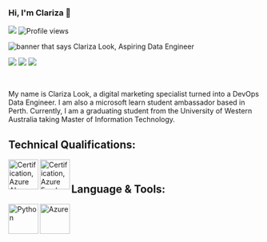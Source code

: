 ### Hi, I'm Clariza 👋 

<!-- Followers Count and Views Count -->

![](https://img.shields.io/github/followers/clariza-look-microsoft-ambassador?label=Followers&style=flat-square)
![Profile views](https://gpvc.arturio.dev/clariza-look-microsoft-ambassador)


<!-- Banner -->

<img src="https://github.com/clariza-look-microsoft-ambassador/clariza-look-microsoft-ambassador/blob/main/header.png" alt="banner that says Clariza Look, Aspiring Data Engineer">

<!-- Social Links -->

<p align="left">
  
<a href="https://www.linkedin.com/in/clarizalook/"><img src="https://img.shields.io/badge/-LinkedIn-0072b1?style=flat-square&logo=linkedin&logoColor=white"/></a>
<a href="https://www.kaggle.com/clarlooktech"><img src="https://img.shields.io/badge/-Kaggle-blue"/></a>
<a href="https://twitter.com/clarizalook"><img src="https://img.shields.io/badge/-Twitter-orange"/></a>
</p>

<br />

<!-- Profile Blurb -->

My name is Clariza Look, a digital marketing specialist turned into a DevOps Data Engineer. I am also a microsoft learn student ambassador based in Perth. Currently, I am a graduating student from the University of Western Australia taking Master of Information Technology.

## Technical Qualifications:

<img align="left" alt="Certification, Azure AI Fundamentals" width="60px" src="https://github.com/clariza-look-microsoft-ambassador/clariza-look-microsoft-ambassador/blob/main/azure-ai-fundamentals-600x600.png" />

<img align="left" alt="Certification, Azure Fundamentals" width="60px" src="https://github.com/clariza-look-microsoft-ambassador/clariza-look-microsoft-ambassador/blob/main/azure-fundamentals.png" />

<br />

## Language & Tools:

<img align="left" alt="Python" width="60px" src="https://github.com/clariza-look-microsoft-ambassador/clariza-look-microsoft-ambassador/blob/main/azure-ai-fundamentals-600x600.png" />

<img align="left" alt="Azure" width="60px" src="https://github.com/clariza-look-microsoft-ambassador/clariza-look-microsoft-ambassador/blob/main/azure-fundamentals.png" />

<br />



